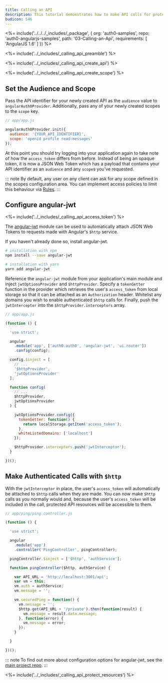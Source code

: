 ```yaml
---
title: Calling an API
description: This tutorial demonstrates how to make API calls for protected resources on your server
budicon: 546
---
```


<%= include('../../../_includes/_package', {
  org: 'auth0-samples',
  repo: 'auth0-angularjs-samples',
  path: '03-Calling-an-Api',
  requirements: [
    'AngularJS 1.6'
  ]
}) %>

<%= include('../_includes/_calling_api_preamble') %>

<%= include('../_includes/_calling_api_create_api') %>

<%= include('../_includes/_calling_api_create_scope') %>

## Set the Audience and Scope

Pass the API identifier for your newly created API as the `audience` value to `angularAuth0Provider`. Additionally, pass any of your newly created scopes to the `scope` key.

```js
// app/app.js

angularAuth0Provider.init({
  audience: '{YOUR_API_IDENTIFIER}',
  scope: 'openid profile read:messages'
});
```

At this point you should try logging into your application again to take note of how the `access_token` differs from before. Instead of being an opaque token, it is now a JSON Web Token which has a payload that contains your API identifier as an `audience` and any `scope`s you've requested.

::: note
By default, any user on any client can ask for any scope defined in the scopes configuration area. You can implement access policies to limit this behaviour via [Rules](/rules).
:::

## Configure angular-jwt

<%= include('../_includes/_calling_api_access_token') %>

The [angular-jwt](https://github.com/auth0/angular-jwt) module can be used to automatically attach JSON Web Tokens to requests made with Angular's `$http` service.

If you haven't already done so, install angular-jwt.

```bash
# installation with npm
npm install --save angular-jwt

# installation with yarn
yarn add angular-jwt
```

Reference the `angular-jwt` module from your application's main module and inject `jwtOptionsProvider` and `$httpProvider`. Specify a `tokenGetter` function in the provider which retrieves the user's `access_token` from local storage so that it can be attached as an `Authorization` header. Whitelist any domains you wish to enable authenticated `$http` calls for. Finally, push the `jwtInterceptor` into the `$httpProvider.interceptors` array.

```js
// app/app.js

(function () {

  'use strict';

  angular
    .module('app', ['auth0.auth0', 'angular-jwt', 'ui.router'])
    .config(config);

  config.$inject = [
    // ...
    '$httpProvider',
    'jwtOptionsProvider'
  ];

  function config(
    // ...
    $httpProvider,
    jwtOptionsProvider
  ) {

    jwtOptionsProvider.config({
      tokenGetter: function() {
        return localStorage.getItem('access_token');
      },
      whiteListedDomains: ['localhost']
    });

    $httpProvider.interceptors.push('jwtInterceptor');
  }

})();
```

## Make Authenticated Calls with `$http`

With the `jwtInterceptor` in place, the user's `access_token` will automatically be attached to `$http` calls when they are made. You can now make `$http` calls as you normally would and, because the user's `access_token` will be included in the call, protected API resources will be accessible to them.

```js
// app/ping/ping.controller.js

(function () {

  'use strict';

  angular
    .module('app')
    .controller('PingController', pingController);

  pingController.$inject = ['$http', 'authService'];

  function pingController($http, authService) {

    var API_URL = 'http://localhost:3001/api';
    var vm = this;
    vm.auth = authService;
    vm.message = '';

    vm.securedPing = function() {
      vm.message = '';
      $http.get(API_URL + '/private').then(function(result) {
        vm.message = result.data.message;
      }, function(error) {
        vm.message = error;
      });
    }

  }

})();
```
::: note
To find out more about configuration options for angular-jwt, see the [main project repo](https://github.com/auth0/angular-jwt).
:::

<%= include('../_includes/_calling_api_protect_resources') %>
